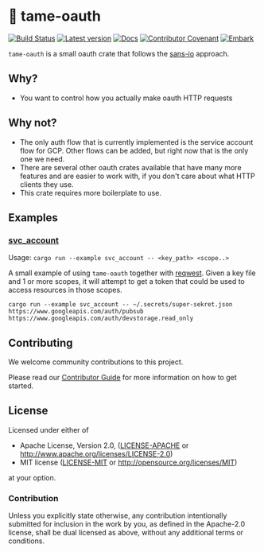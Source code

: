 # 🔐 tame-oauth

[![Build Status](https://github.com/EmbarkStudios/tame-oauth/workflows/CI/badge.svg)](https://github.com/EmbarkStudios/tame-oauth/actions?workflow=CI)
[![Latest version](https://img.shields.io/crates/v/tame-oauth.svg)](https://crates.io/crates/tame-oauth)
[![Docs](https://docs.rs/tame-oauth/badge.svg)](https://docs.rs/tame-oauth)
[![Contributor Covenant](https://img.shields.io/badge/contributor%20covenant-v1.4%20adopted-ff69b4.svg)](CODE_OF_CONDUCT.md)
[![Embark](https://img.shields.io/badge/embark-open%20source-blueviolet.svg)](http://embark.games)

`tame-oauth` is a small oauth crate that follows the [sans-io](https://sans-io.readthedocs.io/) approach.

## Why?

* You want to control how you actually make oauth HTTP requests

## Why not?

* The only auth flow that is currently implemented is the service account flow for GCP. Other flows can be added, but right now that is the only one we need.
* There are several other oauth crates available that have many more features and are easier to work with, if you don't care about what HTTP clients they use.
* This crate requires more boilerplate to use.

## Examples

### [svc_account](examples/svc_account.rs)

Usage: `cargo run --example svc_account -- <key_path> <scope..>`

A small example of using `tame-oauth` together with [reqwest](). Given a key file and 1 or more scopes, it will attempt to get a token that could be used to access resources in those scopes.

`cargo run --example svc_account -- ~/.secrets/super-sekret.json https://www.googleapis.com/auth/pubsub https://www.googleapis.com/auth/devstorage.read_only`

## Contributing

We welcome community contributions to this project.

Please read our [Contributor Guide](CONTRIBUTING.md) for more information on how to get started.

## License

Licensed under either of

* Apache License, Version 2.0, ([LICENSE-APACHE](LICENSE-APACHE) or http://www.apache.org/licenses/LICENSE-2.0)
* MIT license ([LICENSE-MIT](LICENSE-MIT) or http://opensource.org/licenses/MIT)

at your option.

### Contribution

Unless you explicitly state otherwise, any contribution intentionally
submitted for inclusion in the work by you, as defined in the Apache-2.0
license, shall be dual licensed as above, without any additional terms or
conditions.

